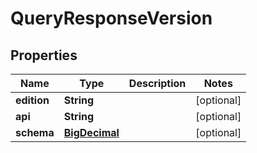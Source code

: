 # QueryResponseVersion

## Properties
Name | Type | Description | Notes
------------ | ------------- | ------------- | -------------
**edition** | **String** |  |  [optional]
**api** | **String** |  |  [optional]
**schema** | [**BigDecimal**](BigDecimal.md) |  |  [optional]
